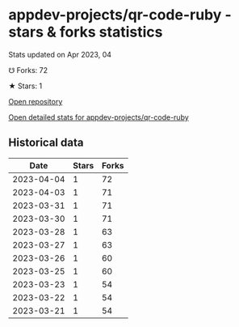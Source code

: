 # appdev-projects/qr-code-ruby - stars & forks statistics

Stats updated on Apr 2023, 04

☋ Forks: 72

★ Stars: 1

[Open repository](https://github.com/appdev-projects/qr-code-ruby)

[Open detailed stats for appdev-projects/qr-code-ruby](https://reviewgithub.com/rep/appdev-projects/qr-code-ruby)

## Historical data
| Date | Stars | Forks |
|------|-------|-------|
| 2023-04-04 | 1 | 72 | 
| 2023-04-03 | 1 | 71 | 
| 2023-03-31 | 1 | 71 | 
| 2023-03-30 | 1 | 71 | 
| 2023-03-28 | 1 | 63 | 
| 2023-03-27 | 1 | 63 | 
| 2023-03-26 | 1 | 60 | 
| 2023-03-25 | 1 | 60 | 
| 2023-03-23 | 1 | 54 | 
| 2023-03-22 | 1 | 54 | 
| 2023-03-21 | 1 | 54 | 

